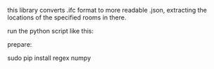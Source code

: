 this library converts .ifc format to more readable .json, extracting the 
locations of the specified rooms in there.

run the python script like this: 

prepare:

sudo pip install regex numpy
